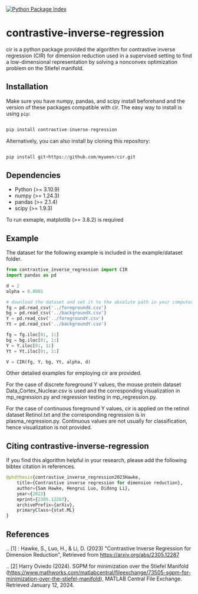 [![Python Package Index](https://img.shields.io/pypi/v/contrastive-inverse-regression.svg)](https://pypi.org/project/contrastive-inverse-regression)


contrastive-inverse-regression
======


cir is a python package provided the algorithm for contrastive inverse regression (CIR) for dimension reduction used in a supervised setting to find a low-dimensional representation by solving a nonconvex optimization problem on the Stiefel manifold. 


Installation
------------
Make sure you have numpy, pandas, and scipy install beforehand and the version of these packages compatible with cir. The easy way to install is using ``pip``:

```python

pip install contrastive-inverse-regression

```

Alternatively, you can also install by cloning this repository: 

```python

pip install git+https://github.com/myueen/cir.git

```

Dependencies
------------
- Python (>= 3.10.9)
- numpy (>= 1.24.3)
- pandas (>= 2.1.4)
- scipy (>= 1.9.3)

To run exmaple, matplotlib (>= 3.8.2) is required



Example
--------
The dataset for the following example is included in the example/dataset folder. 
```python
from contrastive_inverse_regression import CIR
import pandas as pd

d = 2
alpha = 0.0001

# download the dataset and set it to the absolute path in your computer 
fg = pd.read_csv('../foregroundX.csv')
bg = pd.read_csv('../backgroundX.csv')
Y = pd.read_csv('../foregroundY.csv')
Yt = pd.read_csv('../backgroundY.csv')

fg = fg.iloc[0:, 1:]
bg = bg.iloc[0:, 1:]
Y = Y.iloc[0:, 1:]
Yt = Yt.iloc[0:, 1:]

V = CIR(fg, Y, bg, Yt, alpha, d)

```
Other detailed examples for employing cir are provided. 

For the case of discrete foreground Y values, the mouse protein dataset  Data_Cortex_Nuclear.csv is used and the corresponding visualization in mp_regression.py and regression testing in mp_regression.py.

For the case of continuous foreground Y values, cir is applied on the retinol dataset Retinol.txt and the corresponding regression is in plasma_regression.py. Continuous values are not usually for classification, hence visualization is not provided. 



Citing contrastive-inverse-regression
---------------------------------------
If you find this algorithm helpful in your research, please add the following bibtex citation in references.
```python
@phdthesis{contrastive_inverse_regression2023Hawke,
    title={Contrastive inverse regression for dimension reduction},
    author={Sam Hawke, Hengrui Luo, Didong Li},
    year={2023}
    eprint={2305.12287},
    archivePrefix={arXiv},
    primaryClass={stat.ML}
}
```

References
------------
.. [1] : Hawke, S., Luo, H., & Li, D. (2023)
        "Contrastive Inverse Regression for Dimension Reduction",
        Retrieved from https://arxiv.org/abs/2305.12287 

.. [2] Harry Oviedo (2024).
       SGPM for minimization over the Stiefel Manifold (https://www.mathworks.com/matlabcentral/fileexchange/73505-sgpm-for-minimization-over-the-stiefel-manifold), MATLAB Central File Exchange. Retrieved January 12, 2024.










